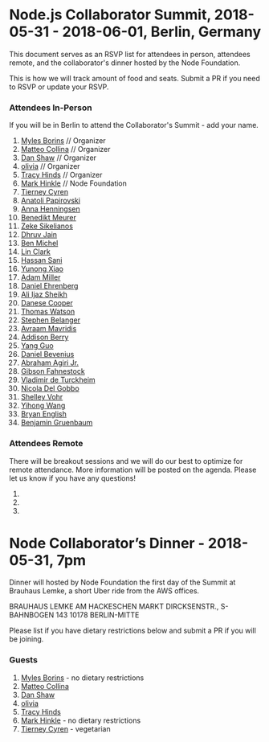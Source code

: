# Node.js Collaborator Summit, 2018-05-31 - 2018-06-01, Berlin, Germany
This document serves as an RSVP list for attendees in person, attendees remote, and the collaborator's dinner hosted by the Node Foundation.

This is how we will track amount of food and seats. Submit a PR if you need to RSVP or update your RSVP.

### Attendees In-Person 
If you will be in Berlin to attend the Collaborator's Summit - add your name.

1. [Myles Borins](https://github.com/MylesBorins) // Organizer
2. [Matteo Collina](https://github.com/mcollina) // Organizer
3. [Dan Shaw](https://github.com/dshaw) // Organizer
4. [olivia](https://github.com/oe) // Organizer
5. [Tracy Hinds](https://github.com/hackygolucky) // Organizer
6. [Mark Hinkle](https://github.com/mrhinkle) // Node Foundation
7. [Tierney Cyren](https://github.com/bnb)
8. [Anatoli Papirovski](https://github.com/apapirovski)
9. [Anna Henningsen](https://github.com/addaleax)
10. [Benedikt Meurer](https://github.com/bmeurer)
11. [Zeke Sikelianos](https://github.com/zeke)
12. [Dhruv Jain](https://github.com/maddhruv)
13. [Ben Michel](https://github.com/obensource)
14. [Lin Clark](https://github.com/linclark)
15. [Hassan Sani](https://github.com/inidaname)
16. [Yunong Xiao](https://github.com/yunong)
17. [Adam Miller](https://github.com/amiller-gh)
18. [Daniel Ehrenberg](https://github.com/littledan)
19. [Ali Ijaz Sheikh](https://github.com/ofrobots)
20. [Danese Cooper](https://github.com/Danese)
21. [Thomas Watson](https://github.com/watson)
22. [Stephen Belanger](https://github.com/Qard)
23. [Avraam Mavridis](https://github.com/AvraamMavridis)
24. [Addison Berry](https://github.com/add1sun)
25. [Yang Guo](https://github.com/hashseed)
26. [Daniel Bevenius](https://github.com/danbev)
27. [Abraham Agiri Jr.](https://github.com/codeekage)
28. [Gibson Fahnestock](https://github.com/gibfahn)
29. [Vladimir de Turckheim](https://github.com/vdeturckheim)
30. [Nicola Del Gobbo](https://github.com/NickNaso)
31. [Shelley Vohr](https://github.com/codebytere)
32. [Yihong Wang](https://github.com/yhwang)
33. [Bryan English](https://github.com/bengl)
34. [Benjamin Gruenbaum](https://github.com/benjamingr)

### Attendees Remote
There will be breakout sessions and we will do our best to optimize for remote attendance. More information will be posted on the agenda. Please let us know if you have any questions!

1. 
2. 
3. 

# Node Collaborator’s Dinner - 2018-05-31, 7pm
Dinner will hosted by Node Foundation the first day of the Summit at Brauhaus Lemke, a short Uber ride from the AWS offices. 

BRAUHAUS LEMKE
AM HACKESCHEN MARKT
DIRCKSENSTR., S-BAHNBOGEN 143
10178 BERLIN-MITTE

Please list if you have dietary restrictions below and submit a PR if you will be joining.

### Guests
1. [Myles Borins](https://github.com/MylesBorins) - no dietary restrictions
2. [Matteo Collina](https://github.com/mcollina) 
3. [Dan Shaw](https://github.com/dshaw) 
4. [olivia](https://github.com/oe) 
5. [Tracy Hinds](https://github.com/hackygolucky) 
6. [Mark Hinkle](https://github.com/mrhinkle) - no dietary restrictions
7. [Tierney Cyren](https://github.com/bnb) - vegetarian







